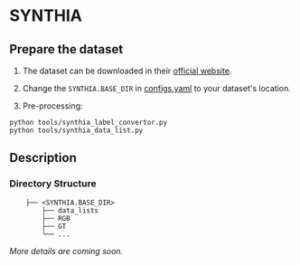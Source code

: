 # SYNTHIA

## Prepare the dataset

1. The dataset can be downloaded in their [official website](http://synthia-dataset.net/downloads/).

2. Change the `SYNTHIA.BASE_DIR` in [configs.yaml](../../configs.yaml) to your dataset's location.

3. Pre-processing:

```
python tools/synthia_label_convertor.py
python tools/synthia_data_list.py
```

## Description

### Directory Structure

```
    ├── <SYNTHIA.BASE_DIR>                 
        ├── data_lists
        ├── RGB
        ├── GT
        └── ...
```

*More details are coming soon.*
